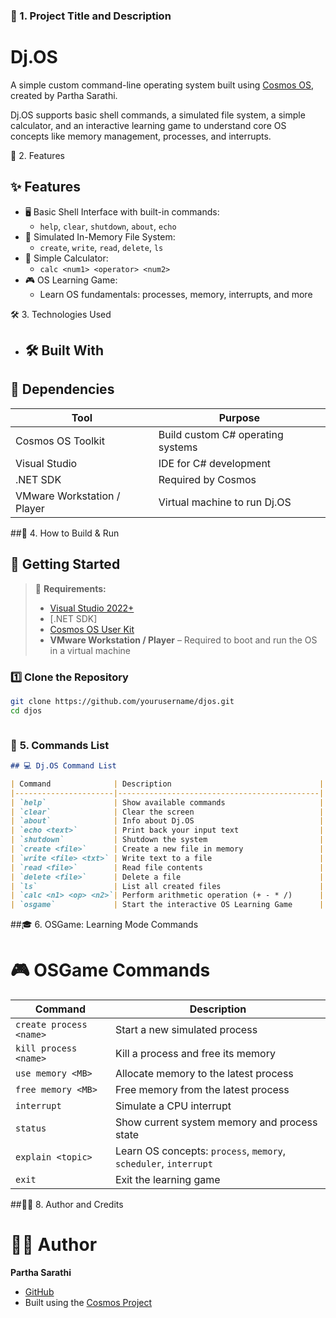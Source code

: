 ### 📌 1. Project Title and Description
# Dj.OS
A simple custom command-line operating system built using [Cosmos OS](https://github.com/CosmosOS/Cosmos), created by Partha Sarathi.

Dj.OS supports basic shell commands, a simulated file system, a simple calculator, and an interactive learning game to understand core OS concepts like memory management, processes, and interrupts.


🚀 2. Features


## ✨ Features

- 🖥️ Basic Shell Interface with built-in commands:
  - `help`, `clear`, `shutdown`, `about`, `echo`
- 📂 Simulated In-Memory File System:
  - `create`, `write`, `read`, `delete`, `ls`
- 🧮 Simple Calculator:
  - `calc <num1> <operator> <num2>`
- 🎮 OS Learning Game:
  - Learn OS fundamentals: processes, memory, interrupts, and more


🛠️ 3. Technologies Used

- 
  ## 🛠️ Built With

## 🧰 Dependencies

| Tool                        | Purpose                                  |
|-----------------------------|------------------------------------------|
| Cosmos OS Toolkit           | Build custom C# operating systems        |
| Visual Studio               | IDE for C# development                   |
| .NET SDK                    | Required by Cosmos                       |
| VMware Workstation / Player | Virtual machine to run Dj.OS             |



##🧾 4. How to Build & Run


## 🧾 Getting Started

> 🚨 **Requirements:**
>
> - [Visual Studio 2022+](https://visualstudio.microsoft.com/)
> - [.NET SDK]
> - [Cosmos OS User Kit](https://github.com/CosmosOS/Cosmos)
> - **VMware Workstation / Player** – Required to boot and run the OS in a virtual machine

### 1️⃣ Clone the Repository

```bash
git clone https://github.com/yourusername/djos.git
cd djos



```

### 🔧 **5. Commands List**

```markdown
## 💻 Dj.OS Command List

| Command              | Description                                 |
|----------------------|---------------------------------------------|
| `help`               | Show available commands                     |
| `clear`              | Clear the screen                            |
| `about`              | Info about Dj.OS                            |
| `echo <text>`        | Print back your input text                  |
| `shutdown`           | Shutdown the system                         |
| `create <file>`      | Create a new file in memory                 |
| `write <file> <txt>` | Write text to a file                        |
| `read <file>`        | Read file contents                          |
| `delete <file>`      | Delete a file                               |
| `ls`                 | List all created files                      |
| `calc <n1> <op> <n2>`| Perform arithmetic operation (+ - * /)      |
| `osgame`             | Start the interactive OS Learning Game      |
```

##🎓 6. OSGame: Learning Mode Commands


# 🎮 OSGame Commands

| Command                     | Description                                      |
|-----------------------------|--------------------------------------------------|
| `create process <name>`     | Start a new simulated process                   |
| `kill process <name>`       | Kill a process and free its memory              |
| `use memory <MB>`           | Allocate memory to the latest process           |
| `free memory <MB>`          | Free memory from the latest process             |
| `interrupt`                 | Simulate a CPU interrupt                        |
| `status`                    | Show current system memory and process state    |
| `explain <topic>`           | Learn OS concepts: `process`, `memory`, `scheduler`, `interrupt` |
| `exit`                      | Exit the learning game                          |


##👨‍💻 8. Author and Credits


# 👨‍💻 Author

**Partha Sarathi**

- [GitHub](https://github.com/sarathi-dj)
- Built using the [Cosmos Project](https://github.com/CosmosOS/Cosmos)
